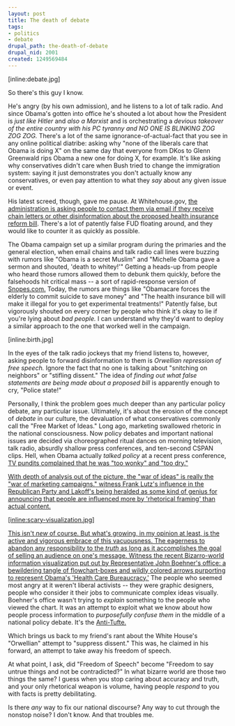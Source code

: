 ```yaml
--- 
layout: post
title: The death of debate
tags: 
- politics
- debate
drupal_path: the-death-of-debate
drupal_nid: 2001
created: 1249569484
---
```

[inline:debate.jpg]



So there's this guy I know.



He's angry (by his own admission), and he listens to a lot of talk radio. And since Obama's gotten into office he's shouted a lot about how the President is <em>just like Hitler</em> and <em>also a Marxist</em> and is orchestrating a <em>devious takeover of the entire country with his PC tyranny and NO ONE IS BLINKING ZOG ZOG ZOG.</em> There's a lot of the same ignorance-of-actual-fact that you see in any online political diatribe: asking why "none of the liberals care that Obama is doing X" on the same day that everyone from DKos to Glenn Greenwald rips Obama a new one for doing X, for example. It's like asking why conservatives didn't care when Bush tried to change the immigration system: saying it just demonstrates you don't actually know any conservatives, or even pay attention to what they <em>say</em> about any given issue or event.



His latest screed, though, gave me pause. At Whitehouse.gov, <a href="http://www.whitehouse.gov/blog/Facts-Are-Stubborn-Things/">the administration is asking people to contact them via email if they receive chain letters or other disinformation about the proposed health insurance reform bill</a>. There's a lot of patently false FUD floating around, and they would like to counter it as quickly as possible.



The Obama campaign set up a similar program during the primaries and the general election, when email chains and talk radio call lines were buzzing with rumors like "Obama is a secret Muslim" and "Michelle Obama gave a sermon and shouted, 'death to whitey!'" Getting a heads-up from people who heard those rumors allowed them to debunk them quickly, before the falsehoods hit critical mass -- a sort of rapid-response version of <a href="http://snopes.com">Snopes.com.</a> Today, the rumors are things like "Obamacare forces the elderly to commit suicide to save money" and "The health insurance bill will make it illegal for you to get experimental treatments!" Patently false, but vigorously shouted on every corner by people who think it's okay to lie if you're lying about <em>bad people.</em> I can understand why they'd want to deploy a similar approach to the one that worked well in the campaign.



[inline:birth.jpg]



In the eyes of the talk radio jockeys that my friend listens to, however, asking people to forward disinformation to them is <em>Orwellian repression of free speech.</em> Ignore the fact that no one is talking about "snitching on neighbors" or "stifling dissent." The idea of <em>finding out what false statements are being made about a proposed bill</em> is apparently enough to cry, "Police state!"



Personally, I think the problem goes much deeper than any particular policy debate, any particular issue. Ultimately, it's about the erosion of the concept of <em>debate</em> in our culture, the devaluation of what conservatives commonly call the "Free Market of Ideas." Long ago, marketing swallowed rhetoric in the national consciousness. Now policy debates and important national issues are decided via choreographed ritual dances on morning television, talk radio, absurdly shallow press conferences, and ten-second CSPAN clips. Hell, when Obama actually <em>talked policy</em> at a recent press conference, <a href="http://delong.typepad.com/egregious_moderation/2009/07/wonkette-was-barack-obama-too-smart-with-his-policies-last-night.html">TV pundits complained that he was "too wonky" and "too dry."



With depth of analysis out of the picture, the "war of ideas" is really the "war of marketing campaigns." witness Frank Lutz's influence in the Republican Party and Lakoff's being heralded as some kind of genius for announcing that people are influenced more by 'rhetorical framing' than actual content.



[inline:scary-visualization.jpg]



This isn't <em>new</em> of course. But what's growing, in my opinion at least, is the active and vigorous embrace of this vacuousness. The eagerness to abandon any responsibility to the <em>truth</em> as long as it accomplishes the goal of selling an audience on one's message. Witness the recent Bizarro-world information visualization put out by Representative John Boehner's office: <a href="http://voices.washingtonpost.com/ezra-klein/2009/07/when_health-care_reform_stops.html">a bewildering tangle of flowchart-boxes and wildly colored arrows purporting to represent Obama's 'Health Care Bureaucracy.'</a> The people who seemed most angry at it weren't liberal activists -- they were graphic designers, people who consider it their jobs to communicate complex ideas visually. Boehner's office wasn't trying to <em>explain</em> something to the people who viewed the chart. It was an attempt to exploit what we know about how people process information to <em>purposefully confuse them</em> in the middle of a national policy debate. It's the <a href="http://www.edwardtufte.com/tufte/">Anti-Tufte.</a>



Which brings us back to my friend's rant about the White House's "Orwellian" attempt to "suppress dissent." This was, he claimed in his forward, an attempt to take away his freedom of speech.



At what point, I ask, did "Freedom of Speech" become "Freedom to say untrue things and not be contradicted?" In what bizarre world are those two things the same? I guess when you stop caring about accuracy and truth, and your only rhetorical weapon is volume, having people <em>respond</em> to you with facts is pretty debilitating.



Is there <em>any</em> way to fix our national discourse? Any way to cut through the nonstop noise? I don't know. And that troubles me.
